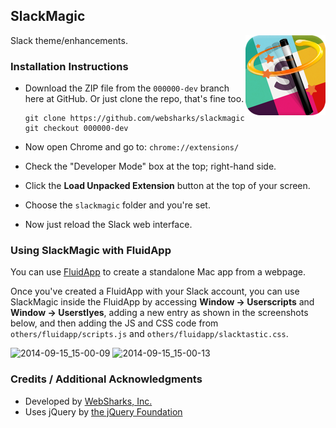 ## SlackMagic

<img src="images/icon-128.png" width="128" align="right" />

Slack theme/enhancements.

### Installation Instructions

- Download the ZIP file from the `000000-dev` branch here at GitHub.
  Or just clone the repo, that's fine too.

	```
	git clone https://github.com/websharks/slackmagic
	git checkout 000000-dev
	```

- Now open Chrome and go to: `chrome://extensions/`
- Check the "Developer Mode" box at the top; right-hand side.
- Click the **Load Unpacked Extension** button at the top of your screen.
- Choose the `slackmagic` folder and you're set.
- Now just reload the Slack web interface.


### Using SlackMagic with FluidApp

You can use [FluidApp](http://fluidapp.com/) to create a standalone Mac app from a webpage.

Once you've created a FluidApp with your Slack account, you can use SlackMagic inside the FluidApp by accessing **Window → Userscripts** and **Window → Userstlyes**, adding a new entry as shown in the screenshots below, and then adding the JS and CSS code from `others/fluidapp/scripts.js` and `others/fluidapp/slacktastic.css`.

![2014-09-15_15-00-09](https://cloud.githubusercontent.com/assets/53005/4277070/1f77e30c-3d0b-11e4-816f-3a1d5b3ff8d1.png)
![2014-09-15_15-00-13](https://cloud.githubusercontent.com/assets/53005/4277071/2086da82-3d0b-11e4-9a25-b0f39599add5.png)

### Credits / Additional Acknowledgments

- Developed by [WebSharks, Inc.](http://www.websharks-inc.com/)
- Uses jQuery by [the jQuery Foundation](http://jquery.com/)
